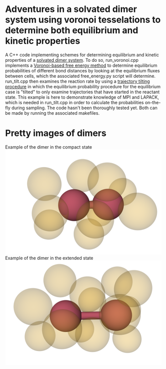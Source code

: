 # Adventures in a solvated dimer system using voronoi tesselations to determine both equilibrium and kinetic properties
A C++ code implementing schemes for determining equilibrium and kinetic properties of a [solvated dimer system](https://aip.scitation.org/doi/abs/10.1063/1.478569).
To do so, run_voronoi.cpp implements a [Voronoi-based free energy method](https://doi.org/10.1002/jcc.21332) to determine equilibrium probabilities of different bond distances by looking at the equilibrium fluxes between cells, which the associated free_energy.py script will determine.
run_tilt.cpp then examines the reaction rate by using a [trajectory tilting procedure](https://aip.scitation.org/doi/full/10.1063/1.3180821) in which the equilibrium probability procedure for the equilibrium case is "tilted" to only examine trajectories that have started in the reactant state.
This example is here to demonstrate knowledge of MPI and LAPACK, which is needed in run_tilt.cpp in order to calculate the probabilities on-the-fly during sampling.
The code hasn't been thoroughly tested yet.
Both can be made by running the associated makefiles.

# Pretty images of dimers
Example of the dimer in the compact state
![compact](figures/dimer_compact.png)
Example of the dimer in the extended state
![extended](figures/dimer_extended.png)
